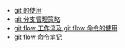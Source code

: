 - [git 的使用](http://www.qianduan.org/post-376.html)
- [git 分支管理策略](http://www.qianduan.org/post-377.html)
- [git flow 工作流及 git flow 命令的使用](http://www.qianduan.org/post-378.html)
- [git flow 命令笔记](http://www.qianduan.org/post-447.html)
